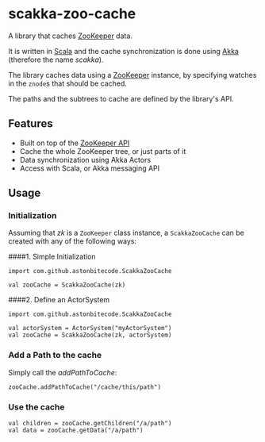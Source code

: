 # scakka-zoo-cache

A library that caches [ZooKeeper](http://zookeeper.apache.org/) data.

It is written in [Scala](http://www.scala-lang.org/) and the cache synchronization is done using [Akka](http://www.akka.io) (therefore the name _scakka_).

The library caches data using a [ZooKeeper](http://zookeeper.apache.org/doc/r3.4.9/api/index.html) instance, by specifying watches in the `znode`s that should be cached.

The paths and the subtrees to cache are defined by the library's API.

## Features

* Built on top of the [ZooKeeper API](http://zookeeper.apache.org/doc/r3.4.9/api/)
* Cache the whole ZooKeeper tree, or just parts of it
* Data synchronization using Akka Actors
* Access with Scala, or Akka messaging API

## Usage

### Initialization

Assuming that _zk_ is a `ZooKeeper` class instance, a `ScakkaZooCache` can be created with any of the following ways:

####1.  Simple Initialization

```
import com.github.astonbitecode.ScakkaZooCache

val zooCache = ScakkaZooCache(zk)
```
####2. Define an ActorSystem

```
import com.github.astonbitecode.ScakkaZooCache

val actorSystem = ActorSystem("myActorSystem")
val zooCache = ScakkaZooCache(zk, actorSystem)
```

### Add a Path to the cache

Simply call the _addPathToCache_:

`zooCache.addPathToCache("/cache/this/path")`

### Use the cache

```
val children = zooCache.getChildren("/a/path")
val data = zooCache.getData("/a/path")
```

